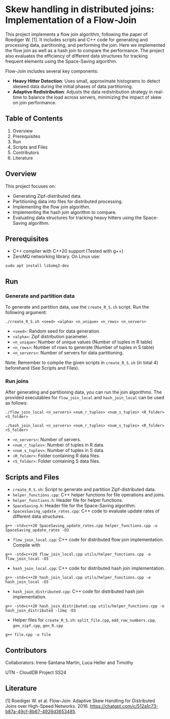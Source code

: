 # Skew handling in distributed joins: Implementation of a Flow-Join

This project implements a flow join algorithm, following the paper of Roediger W. [1].
It includes scripts and C++ code for generating and processing data, partitioning, and performing the join. Here we implemented the flow join as well as a hash join to compare the performance.
The project also evaluates the efficiency of different data structures for tracking frequent elements using the Space-Saving algorithm.

Flow-Join includes several key components:

- **Heavy Hitter Detection**: Uses small, approximate histograms to detect skewed data during the initial phases of data partitioning.
- **Adaptive Redistribution**: Adjusts the data redistribution strategy in real-time to balance the load across servers, minimizing the impact of skew on join performance.

## Table of Contents
1. Overview
2. Prerequisites
3. Run
4. Scripts and Files
5. Contributors
6. Literature

## Overview

This project focuses on:

- Generating Zipf-distributed data.
- Partitioning data into files for distributed processing.
- Implementing the flow join algorithm.
- Implementing the hash join algorithm to compare.
- Evaluating data structures for tracking heavy hitters using the Space-Saving algorithm.

## Prerequisites
- C++ compiler with C++20 support (Tested with g++)
- ZeroMQ networking library. On Linux use:
```
sudo apt install libzmq3-dev
```

## Run
### Generate and partition data
To generate and partition data, use the ``create_R_S.sh`` script. Run the following argument:

```
./create_R_S.sh <seed> <alpha> <n_unique> <n_rows> <n_servers>
```

- ``<seed>``: Random seed for data generation.
- ``<alpha>``: Zipf distribution parameter.
- ``<n_unique>``: Number of unique values (Number of tuples in R table)
- ``<n_rows>``: Number of rows to generate (Number of tuples in S table)
- ``<n_servers>``: Number of servers for data partitioning.

Note: Remember to compile the given scripts in ``create_R_S.sh`` (in total 4) beforehand (See Scripts and Files).

### Run joins
After generating and partitioning data, you can run the join algorithms. The provided executables for ``flow_join_local`` and ``hash_join_local`` can be used as follows:

```
./flow_join_local <n_servers> <num_r_tuples> <num_s_tuples> <R_folder> <S_folder>
```


```
./hash_join_local <n_servers> <num_r_tuples> <num_s_tuples> <R_folder> <S_folder>
```

- ``<n_servers>``: Number of servers.
- ``<num_r_tuples>``: Number of tuples in R data.
- ``<num_s_tuples>``: Number of tuples in S data.
- ``<R_folder>``: Folder containing R data files.
- ``<S_folder>``: Folder containing S data files.

## Scripts and Files
- ``create_R_S.sh``: Script to generate and partition Zipf-distributed data.
- ``helper_functions.cpp``: C++ helper functions for file operations and joins.
- ``helper_functions.h``: Header file for helper functions.
- ``SpaceSaving.h``: Header file for the Space-Saving algorithm.
- ``SpacesSaving_update_rates.cpp``: C++ code to evaluate update rates of different data structures.
```
g++ -std=c++20 SpaceSaving_update_rates.cpp helper_functions.cpp -o SpaceSaving_update_rates -O3
```
- ``flow_join_local.cpp``: C++ code for distributed flow join implementation. Compile with
```
g++ -std=c++20 flow_join_local.cpp utils/helper_functions.cpp -o flow_join_local -O3
```
- ``hash_join_local.cpp``: C++ code for distributed hash join implementation.
```
g++ -std=c++20 hash_join_local.cpp utils/helper_functions.cpp -o hash_join_local -O3
```
- ``hash_join_distributed.cpp``: C++ code for distributed hash join implementation.
```
g++ -std=c++20 hash_join_distributed.cpp utils/helper_functions.cpp -o hash_join_distributed -lzmq -O3
```
- Helper files for ``create_R_S.sh``: ``split_file.cpp``, ``add_row_numbers.cpp``, ``gen_zipf.cpp``, ``gen_R.cpp``
```
g++ file.cpp -o file
```

## Contributors
Collaborators: Irene Santana Martin, Luca Heller and Timothy

UTN - CloudDB Project SS24

## Literature
[1] Roediger W. et al. Flow-Join: Adaptive Skew Handling for Distributed Joins over High-Speed Networks. 2016. https://chatgpt.com/c/512a1c73-b87a-49cf-8b67-4926d3653485.
